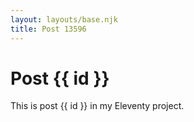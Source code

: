 ```yaml
---
layout: layouts/base.njk
title: Post 13596
---
```


# Post {{ id }}

This is post {{ id }} in my Eleventy project.
